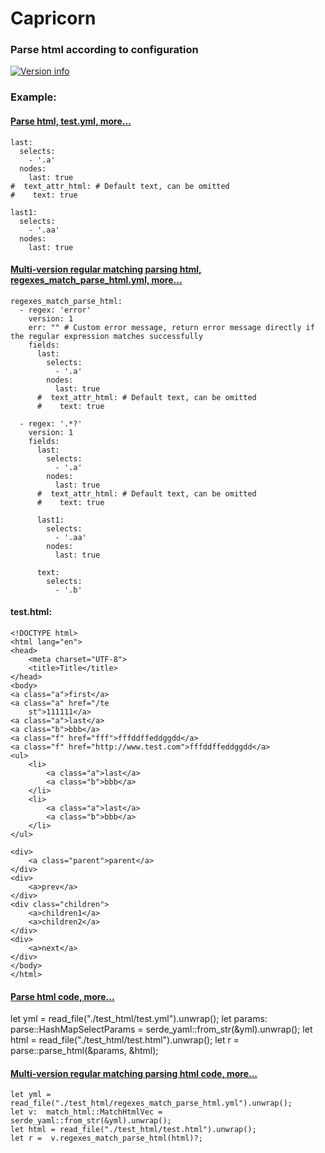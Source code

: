 # Capricorn

### Parse html according to configuration
[![Version info](https://img.shields.io/crates/v/capricorn.svg)](https://crates.io/crates/capricorn)

### Example:
#### [Parse html, test.yml, more...](https://github.com/ptechen/Capricorn/blob/main/test_html/test.yml)
    last:
      selects:
        - '.a'
      nodes:
        last: true
    #  text_attr_html: # Default text, can be omitted
    #    text: true
    
    last1:
      selects:
        - '.aa'
      nodes:
        last: true

#### [Multi-version regular matching parsing html, regexes_match_parse_html.yml, more...](https://github.com/ptechen/Capricorn/blob/main/test_html/regexes_match_parse_html.yml)
    regexes_match_parse_html:
      - regex: 'error'
        version: 1
        err: "" # Custom error message, return error message directly if the regular expression matches successfully
        fields:
          last:
            selects:
              - '.a'
            nodes:
              last: true
          #  text_attr_html: # Default text, can be omitted
          #    text: true
    
      - regex: '.*?'
        version: 1
        fields:
          last:
            selects:
              - '.a'
            nodes:
              last: true
          #  text_attr_html: # Default text, can be omitted
          #    text: true
    
          last1:
            selects:
              - '.aa'
            nodes:
              last: true
    
          text:
            selects:
              - '.b'
     
#### test.html:
    <!DOCTYPE html>
    <html lang="en">
    <head>
        <meta charset="UTF-8">
        <title>Title</title>
    </head>
    <body>
    <a class="a">first</a>
    <a class="a" href="/te
        st">111111</a>
    <a class="a">last</a>
    <a class="b">bbb</a>
    <a class="f" href="fff">fffddffeddggdd</a>
    <a class="f" href="http://www.test.com">fffddffeddggdd</a>
    <ul>
        <li>
            <a class="a">last</a>
            <a class="b">bbb</a>
        </li>
        <li>
            <a class="a">last</a>
            <a class="b">bbb</a>
        </li>
    </ul>
    
    <div>
        <a class="parent">parent</a>
    </div>
    <div>
        <a>prev</a>
    </div>
    <div class="children">
        <a>children1</a>
        <a>children2</a>
    </div>
    <div>
        <a>next</a>
    </div>
    </body>
    </html>
    
#### [Parse html code, more...](https://github.com/ptechen/Capricorn/blob/main/src/lib.rs)
   let yml = read_file("./test_html/test.yml").unwrap();
   let params: parse::HashMapSelectParams = serde_yaml::from_str(&yml).unwrap();
   let html = read_file("./test_html/test.html").unwrap();
   let r = parse::parse_html(&params, &html);
    
#### [Multi-version regular matching parsing html code, more...](https://github.com/ptechen/Capricorn/blob/main/src/lib.rs)
    let yml = read_file("./test_html/regexes_match_parse_html.yml").unwrap();
    let v:  match_html::MatchHtmlVec = serde_yaml::from_str(&yml).unwrap();
    let html = read_file("./test_html/test.html").unwrap();
    let r =  v.regexes_match_parse_html(html)?;